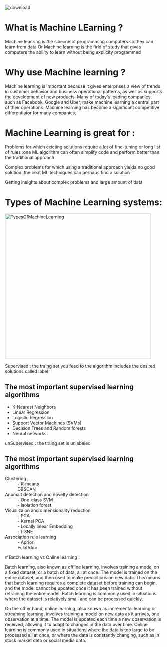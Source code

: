 ![download](https://github.com/abdelrahman300/AI/assets/62572088/eb5ef5ea-99a0-436a-98d6-71c14dd028b2)
# What is Machine LEarning ?
Machine leanring is the sciecne of programming computers so they can learn from data Or Machine learning is  the firld of study that gives computers the ability to learn without being explicity programmed 
# Why use Machine learning ?
 Machine learning is important because it gives enterprises a view of trends in customer behavior and business operational patterns, as well as supports the development of new products. Many of today's leading companies, such as Facebook, Google and Uber, make machine learning a central part of their operations. Machine learning has become a significant competitive differentiator for many companies.
# Machine Learning is great for :
 <p>Problems for which exicting solutions require a lot of fine-tuning or long list of rules :one ML algorithm can often simplify code and perform better than the traditional approach</p>
 <p>Complex problems for which using a traditional approach yielda no good solution :the beat ML techniques can perhaps find a solution </p>
 <p>Getting insights about complex problems and large amount of data</p>
 <h1> Types of Machine Learning systems:</h1>
 <img width="467" alt="TypesOfMachineLearning" src="https://github.com/abdelrahman300/AI/assets/62572088/5b6cdf09-4afd-41b5-9b2d-88613c1d02aa">
 <p>Supervised : the traing set you feed to the algorithm includes the desired solutions called label </p>
 <h2>The most important supervised learning algorithms </h2>
<ul>
  <li>K-Nearest Neighbors</li>
  <li>Linear Regression </li>
  <li>Logistic Regression</li>
 <li>Support Vector Machines (SVMs)</li>
 <li>Decision Trees and Random forests </li>
 <li>Neural networks</li>
</ul>  
 <p>unSupervised : the traing set is unlabeled </p>
 <h2>The most important supervised learning algorithms </h2>
<dl>
  <dt>Clustering </dt>
  <dd>- K-means</dd>
  <dd>DBSCAN</dd>
 <dt>Anomalt detection and novelty detection </dt>
  <dd>- One-class SVM</dd>
  <dd>- Isolation forest </dd>
  <dt>Visualizaion and dimensionality reduction</dt>
  <dd>- PCA</dd>
  <dd>- Kernel PCA </dd>
  <dd>- Locally linear Embedding</dd>
  <dd>- t-SNE</dd>
 <dt>Association rule learning  </dt>
  <dd>- Apriori</dd>
  <dd>Eclat/dd>
</dl>
# Batch learning vs Online learning :
<P>Batch learning, also known as offline learning, involves training a model on a fixed dataset, or a batch of data, all at once. The model is trained on the entire dataset, and then used to make predictions on new data. This means that batch learning requires a complete dataset before training can begin, and the model cannot be updated once it has been trained without retraining the entire model. Batch learning is commonly used in situations where the dataset is relatively small and can be processed quickly.<p>
<p>On the other hand, online learning, also known as incremental learning or streaming learning, involves training a model on new data as it arrives, one observation at a time. The model is updated each time a new observation is received, allowing it to adapt to changes in the data over time. Online learning is commonly used in situations where the data is too large to be processed all at once, or where the data is constantly changing, such as in stock market data or social media data.</p>
 
